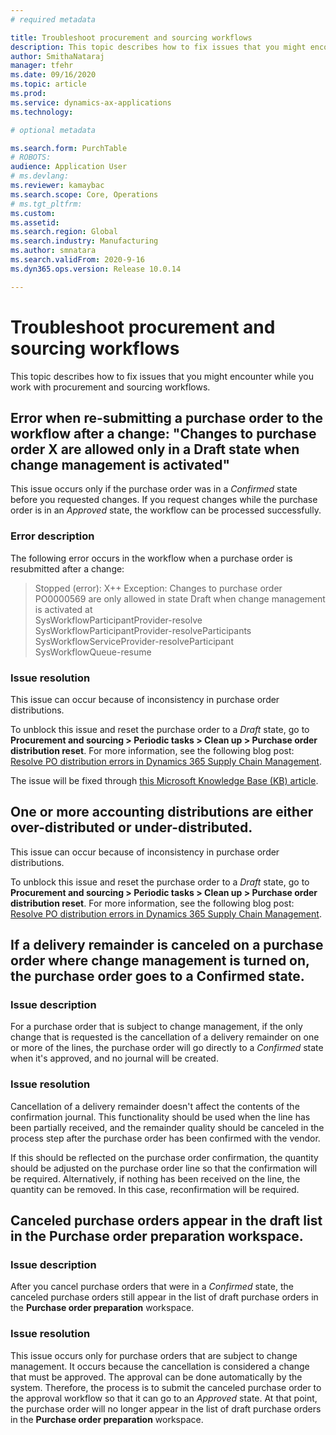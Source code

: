```yaml
---
# required metadata

title: Troubleshoot procurement and sourcing workflows
description: This topic describes how to fix issues that you might encounter while you work with procurement and sourcing workflows.
author: SmithaNataraj
manager: tfehr
ms.date: 09/16/2020
ms.topic: article
ms.prod: 
ms.service: dynamics-ax-applications
ms.technology: 

# optional metadata

ms.search.form: PurchTable
# ROBOTS: 
audience: Application User
# ms.devlang: 
ms.reviewer: kamaybac
ms.search.scope: Core, Operations
# ms.tgt_pltfrm: 
ms.custom: 
ms.assetid: 
ms.search.region: Global
ms.search.industry: Manufacturing
ms.author: smnatara
ms.search.validFrom: 2020-9-16
ms.dyn365.ops.version: Release 10.0.14

---
```

# Troubleshoot procurement and sourcing workflows

This topic describes how to fix issues that you might encounter while you work with procurement and sourcing workflows.

## Error when re-submitting a purchase order to the workflow after a change: "Changes to purchase order X are allowed only in a Draft state when change management is activated"

This issue occurs only if the purchase order was in a *Confirmed* state before you requested changes. If you request changes while the purchase order is in an *Approved* state, the workflow can be processed successfully.

### Error description

The following error occurs in the workflow when a purchase order is resubmitted after a change:

> Stopped (error): X++ Exception: Changes to purchase order PO0000569 are only allowed in state Draft when change management is activated at<br>
SysWorkflowParticipantProvider-resolve<br>
SysWorkflowParticipantProvider-resolveParticipants<br>
SysWorkflowServiceProvider-resolveParticipant<br>
SysWorkflowQueue-resume

### Issue resolution

This issue can occur because of inconsistency in purchase order distributions.

To unblock this issue and reset the purchase order to a *Draft* state, go to **Procurement and sourcing \> Periodic tasks \> Clean up \> Purchase order distribution reset**. For more information, see the following blog post: [Resolve PO distribution errors in Dynamics 365 Supply Chain Management](https://cloudblogs.microsoft.com/dynamics365/it/2020/08/12/resolve-po-distribution-errors-in-dynamics-365-supply-chain-management/).

The issue will be fixed through [this Microsoft Knowledge Base (KB) article](https://msdyneng.visualstudio.com/FinOps/_workitems/edit/467138).

## One or more accounting distributions are either over-distributed or under-distributed.

This issue can occur because of inconsistency in purchase order distributions.

To unblock this issue and reset the purchase order to a *Draft* state, go to **Procurement and sourcing \> Periodic tasks \> Clean up \> Purchase order distribution reset**. For more information, see the following blog post: [Resolve PO distribution errors in Dynamics 365 Supply Chain Management](https://cloudblogs.microsoft.com/dynamics365/it/2020/08/12/resolve-po-distribution-errors-in-dynamics-365-supply-chain-management/).

## If a delivery remainder is canceled on a purchase order where change management is turned on, the purchase order goes to a Confirmed state.

### Issue description

For a purchase order that is subject to change management, if the only change that is requested is the cancellation of a delivery remainder on one or more of the lines, the purchase order will go directly to a *Confirmed* state when it's approved, and no journal will be created.

### Issue resolution

Cancellation of a delivery remainder doesn't affect the contents of the confirmation journal. This functionality should be used when the line has been partially received, and the remainder quality should be canceled in the process step after the purchase order has been confirmed with the vendor.

If this should be reflected on the purchase order confirmation, the quantity should be adjusted on the purchase order line so that the confirmation will be required. Alternatively, if nothing has been received on the line, the quantity can be removed. In this case, reconfirmation will be required.

## Canceled purchase orders appear in the draft list in the Purchase order preparation workspace.

### Issue description

After you cancel purchase orders that were in a *Confirmed* state, the canceled purchase orders still appear in the list of draft purchase orders in the **Purchase order preparation** workspace.

### Issue resolution

This issue occurs only for purchase orders that are subject to change management. It occurs because the cancellation is considered a change that must be approved. The approval can be done automatically by the system. Therefore, the process is to submit the canceled purchase order to the approval workflow so that it can go to an *Approved* state. At that point, the purchase order will no longer appear in the list of draft purchase orders in the **Purchase order preparation** workspace.

